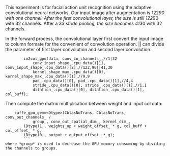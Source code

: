 This experiment is for facial action unit recognition using the adaptive convolutional neural networks. Our input image after augmentation is 122*90 with one channel. After the first convolutional layer, the size is still 122*90 with 32 channels. After a 3*3 stride pooling, the size becomes 41*30 with 32 channels. 

In the forward process, the convolutional layer first convert the input image to column formate for the convenient of convolution operation. || can divide the parameter of first layer convolution and second layer convolution. 
```
        im2col_gpu(data, conv_in_channels_,//1|32
            conv_input_shape_.cpu_data()[1], conv_input_shape_.cpu_data()[2],//122,90||41,30
            kernel_shape_max_.cpu_data()[0], kernel_shape_max_.cpu_data()[1],//9,9
            pad_.cpu_data()[0], pad_.cpu_data()[1],//4,4
            stride_.cpu_data()[0], stride_.cpu_data()[1],//1,1
            dilation_.cpu_data()[0], dilation_.cpu_data()[1], col_buff);
```
Then compute the matrix multiplication between weight and input col data:
```
    caffe_gpu_gemm<Dtype>(CblasNoTrans, CblasNoTrans, conv_out_channels_ /
            group_, conv_out_spatial_dim_, kernel_dim_,
        (Dtype)1., weights_up + weight_offset_ * g, col_buff + col_offset_ * g,
        (Dtype)0., output + output_offset_ * g);
        ```
where *group* is used to decrease the GPU memory consuming by dividing the channels to groups. 
